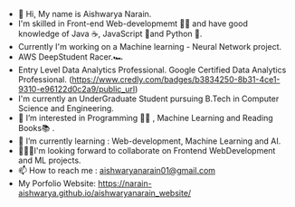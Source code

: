 - 👋 Hi, My name is Aishwarya Narain.
- I'm skilled in Front-end Web-developmemt 👩‍💻 and have good knowledge of Java ☕, JavaScript 🍪and Python 🐍.
- Currently I'm working on a Machine learning - Neural Network project.
- AWS DeepStudent Racer.🏎
- Entry Level Data Analytics Professional. Google Certified Data Analytics Professional. (https://www.credly.com/badges/b3834250-8b31-4ce1-9310-e96122d0c2a9/public_url)
- I'm currently an UnderGraduate Student pursuing B.Tech in Computer Science and Engineering.
- 👀 I’m interested in Programming 👩‍💻 , Machine Learning and Reading Books📚 .
- 🌱 I’m currently learning : Web-development, Machine Learning and AI.
- 🐱‍🚀🤝I'm looking forward to collaborate on Frontend WebDevelopment and ML projects.
- 📫 How to reach me : aishwaryanarain01@gmail.com
- My Porfolio Website: https://narain-aishwarya.github.io/aishwaryanarain_website/
<!---
narain-aishwarya/narain-aishwarya is a ✨ special ✨ repository because its `README.md` (this file) appears on your GitHub profile.
You can click the Preview link to take a look at your changes.
--->
